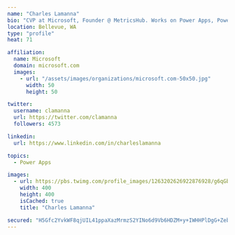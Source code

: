 ```yaml
---
name: "Charles Lamanna"
bio: "CVP at Microsoft, Founder @ MetricsHub. Works on Power Apps, Power Automate, Power Virtual Agent, Common Data Service and Dynamics 365."
location: Bellevue, WA
type: "profile"
heat: 71

affiliation:
  name: Microsoft
  domain: microsoft.com
  images:
    - url: "/assets/images/organizations/microsoft.com-50x50.jpg"
      width: 50
      height: 50

twitter:
  username: clamanna
  url: https://twitter.com/clamanna
  followers: 4573

linkedin:
  url: https://www.linkedin.com/in/charleslamanna

topics:
  - Power Apps

images:
  - url: https://pbs.twimg.com/profile_images/1263202626922876928/g6qGbHZ-_400x400.jpg
    width: 400
    height: 400
    isCached: true
    title: "Charles Lamanna"

secured: "H5Gfc2YvkWF8qjUIL41ppaXazMrmzS2YINo6d9Vb6HDZM+y+IWHHPlDgG+ZebEIyN43bYY2PnvTqUdbb5hg9F6qPn9IPePId/9jJWXNI8Vvsn5pt3VLZyVMoIoV1qAY08q2HkMtLahmP8eIuUeAJ6SK0A1uN2l6LykWZeLYNxcjFRNz+oJweYpIvVY9qEzcDLGHY07Jn1yZTKxLJkwuaTZQYTyk70TulQL/Np3LkdySyEmiQn2K8HZ4B+TcBdtEJftqu8gLKpmeq23qGKI8qe+QC+9tI8mMaYO716OXnnJPE8s65LNOxD1WaWXsyQYKINcGCRQsTIL7A3NBBRY25L7p0HYrie1JpjbdShWI0lYwArEFToOhR9zaUpaK9ORt7at+1zGp+wZiI6RhN5ASlXodLVUEO5ZnNjxiXDlvkFYE=;caONDxbR+tIxdhkcblcQgw=="
---
```


